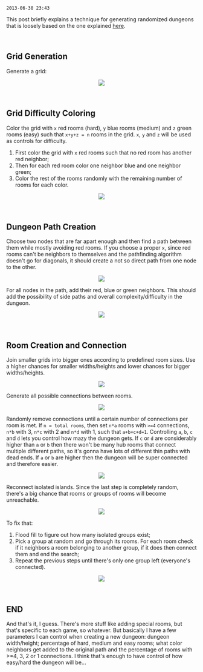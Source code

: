 `2013-06-30 23:43`

This post briefly explains a technique for generating randomized dungeons that is loosely based on the one explained [here](http://www.youtube.com/watch?v=GcM9Ynfzll0#t=05m20s).

<br>

## Grid Generation

Generate a grid:

<p align="center">
<img src="https://github.com/adonaac/blog/raw/master/images/grid.png"/>
</p>

<br>

## Grid Difficulty Coloring 

Color the grid with `x` red rooms (hard), `y` blue rooms (medium) and `z` green rooms (easy) such that `x+y+z = n` rooms in the grid. `x`, `y` and `z` will be used as controls for difficulty.

1. First color the grid with `x` red rooms such that no red room has another red neighbor;
2. Then for each red room color one neighbor blue and one neighbor green;
3. Color the rest of the rooms randomly with the remaining number of rooms for each color.

<p align="center">
<img src="https://github.com/adonaac/blog/raw/master/images/color.png"/>
</p>

<br>

## Dungeon Path Creation

Choose two nodes that are far apart enough and then find a path between them while mostly avoiding red rooms. If you choose a proper `x`, since red rooms can't be neighbors to themselves and the pathfinding algorithm doesn't go for diagonals, it should create a not so direct path from one node to the other.

<p align="center">
<img src="https://github.com/adonaac/blog/raw/master/images/path.png"/>
</p>

For all nodes in the path, add their red, blue or green neighbors. This should add the possibility of side paths and overall complexity/difficulty in the dungeon.

<p align="center">
<img src="https://github.com/adonaac/blog/raw/master/images/filled-path.png"/>
</p>

<br>

## Room Creation and Connection

Join smaller grids into bigger ones according to predefined room sizes. Use a higher chances for smaller widths/heights and lower chances for bigger widths/heights.

<p align="center">
<img src="https://github.com/adonaac/blog/raw/master/images/join.png"/>
</p>

Generate all possible connections between rooms.

<p align="center">
<img src="https://github.com/adonaac/blog/raw/master/images/connected.png"/>
</p>

Randomly remove connections until a certain number of connections per room is met. If `n = total rooms`, then set `n*a` rooms with `>=4` connections, `n*b` with 3, `n*c` with 2 and `n*d` with 1, such that `a+b+c+d=1`. Controlling `a`, `b`, `c` and `d` lets you control how mazy the dungeon gets. If `c` or `d` are considerably higher than `a` or `b` then there won't be many hub rooms that connect multiple different paths, so it's gonna have lots of different thin paths with dead ends. If `a` or `b` are higher then the dungeon will be super connected and therefore easier.

<p align="center">
<img src="https://github.com/adonaac/blog/raw/master/images/disconnected.png"/>
</p>

Reconnect isolated islands. Since the last step is completely random, there's a big chance that rooms or groups of rooms will become unreachable. 

<p align="center">
<img src="https://github.com/adonaac/blog/raw/master/images/disconnected-groups.png"/>
</p>

To fix that:

1. Flood fill to figure out how many isolated groups exist;
2. Pick a group at random and go through its rooms. For each room check if it neighbors a room belonging to another group, if it does then connect them and end the search;
3. Repeat the previous steps until there's only one group left (everyone's connected).

<p align="center">
<img src="https://github.com/adonaac/blog/raw/master/images/final.png"/>
</p>

<br>

## END

And that's it, I guess. There's more stuff like adding special rooms, but that's specific to each game, so whatever. But basically I have a few parameters I can control when creating a new dungeon: dungeon width/height; percentage of hard, medium and easy rooms; what color neighbors get added to the original path and the percentage of rooms with >=4, 3, 2 or 1 connections. I think that's enough to have control of how easy/hard the dungeon will be...
